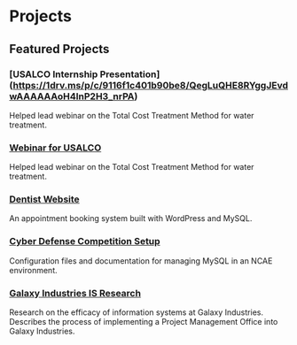 # Projects


## Featured Projects
### [USALCO Internship Presentation] (https://1drv.ms/p/c/9116f1c401b90be8/QegLuQHE8RYggJEvdwAAAAAAoH4InP2H3_nrPA)
Helped lead webinar on the Total Cost Treatment Method for water treatment.

### [Webinar for USALCO](https://www.youtube.com/watch?v=rIiR038yl0Q)
Helped lead webinar on the Total Cost Treatment Method for water treatment.

### [Dentist Website](https://github.com/shunter2025/dentist-website)
An appointment booking system built with WordPress and MySQL.

### [Cyber Defense Competition Setup](https://github.com/shunter2025/cyber-defense-setup)
Configuration files and documentation for managing MySQL in an NCAE environment.

### [Galaxy Industries IS Research](https://github.com/shunter2025/galaxy-industries)
Research on the efficacy of information systems at Galaxy Industries. Describes the process of implementing a Project Management Office into Galaxy Industries.



